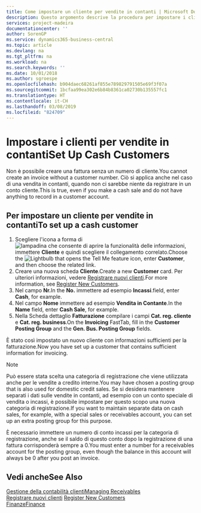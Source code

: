 ```yaml
---
title: Come impostare un cliente per vendite in contanti | Microsoft Docs
description: Questo argomento descrive la procedura per impostare i clienti che pagano in contanti.
services: project-madeira
documentationcenter: ''
author: SorenGP
ms.service: dynamics365-business-central
ms.topic: article
ms.devlang: na
ms.tgt_pltfrm: na
ms.workload: na
ms.search.keywords: ''
ms.date: 10/01/2018
ms.author: sgroespe
ms.openlocfilehash: b904daec68261af855e789829791505e69f3f07a
ms.sourcegitcommit: 1bcfaa99ea302e6b84b8361ca02730b135557fc1
ms.translationtype: HT
ms.contentlocale: it-CH
ms.lasthandoff: 03/08/2019
ms.locfileid: "824709"
---
```

# <a name="set-up-cash-customers"></a><span data-ttu-id="70a87-103">Impostare i clienti per vendite in contanti</span><span class="sxs-lookup"><span data-stu-id="70a87-103">Set Up Cash Customers</span></span>
<span data-ttu-id="70a87-104">Non è possibile creare una fattura senza un numero di cliente.</span><span class="sxs-lookup"><span data-stu-id="70a87-104">You cannot create an invoice without a customer number.</span></span> <span data-ttu-id="70a87-105">Ciò si applica anche nel caso di una vendita in contanti, quando non ci sarebbe niente da registrare in un conto cliente.</span><span class="sxs-lookup"><span data-stu-id="70a87-105">This is true, even if you make a cash sale and do not have anything to record in a customer account.</span></span>  

## <a name="to-set-up-a-cash-customer"></a><span data-ttu-id="70a87-106">Per impostare un cliente per vendite in contanti</span><span class="sxs-lookup"><span data-stu-id="70a87-106">To set up a cash customer</span></span>  
1.  <span data-ttu-id="70a87-107">Scegliere l'icona a forma di ![lampadina che consente di aprire la funzionalità delle informazioni](media/ui-search/search_small.png "Informazioni sull'operazione che si desidera eseguire"), immettere **Cliente** e quindi scegliere il collegamento correlato.</span><span class="sxs-lookup"><span data-stu-id="70a87-107">Choose the ![Lightbulb that opens the Tell Me feature](media/ui-search/search_small.png "Tell me what you want to do") icon, enter **Customer**, and then choose the related link.</span></span>  
2.  <span data-ttu-id="70a87-108">Creare una nuova scheda **Cliente**.</span><span class="sxs-lookup"><span data-stu-id="70a87-108">Create a new **Customer** card.</span></span> <span data-ttu-id="70a87-109">Per ulteriori informazioni, vedere [Registrare nuovi clienti](sales-how-register-new-customers.md).</span><span class="sxs-lookup"><span data-stu-id="70a87-109">For more information, see [Register New Customers](sales-how-register-new-customers.md).</span></span>
3.  <span data-ttu-id="70a87-110">Nel campo **Nr.**</span><span class="sxs-lookup"><span data-stu-id="70a87-110">In the **No.**</span></span> <span data-ttu-id="70a87-111">immettere ad esempio **Incassi**.</span><span class="sxs-lookup"><span data-stu-id="70a87-111">field, enter **Cash**, for example.</span></span>  
4.  <span data-ttu-id="70a87-112">Nel campo **Nome** immettere ad esempio **Vendita in Contante**.</span><span class="sxs-lookup"><span data-stu-id="70a87-112">In the **Name** field, enter **Cash Sale**, for example.</span></span>  
5.  <span data-ttu-id="70a87-113">Nella Scheda dettaglio **Fatturazione** compilare i campi **Cat. reg. cliente** e **Cat. reg. business**.</span><span class="sxs-lookup"><span data-stu-id="70a87-113">On the **Invoicing** FastTab, fill in the **Customer Posting Group** and the **Gen. Bus. Posting Group** fields.</span></span>  

 <span data-ttu-id="70a87-114">È stato così impostato un nuovo cliente con informazioni sufficienti per la fatturazione.</span><span class="sxs-lookup"><span data-stu-id="70a87-114">Now you have set up a customer that contains sufficient information for invoicing.</span></span>  

> [!NOTE]  
>  <span data-ttu-id="70a87-115">Può essere stata scelta una categoria di registrazione che viene utilizzata anche per le vendite a credito interne.</span><span class="sxs-lookup"><span data-stu-id="70a87-115">You may have chosen a posting group that is also used for domestic credit sales.</span></span> <span data-ttu-id="70a87-116">Se si desidera mantenere separati i dati sulle vendite in contanti, ad esempio con un conto speciale di vendita o incassi, è possibile impostare per questo scopo una nuova categoria di registrazione.</span><span class="sxs-lookup"><span data-stu-id="70a87-116">If you want to maintain separate data on cash sales, for example, with a special sales or receivables account, you can set up an extra posting group for this purpose.</span></span>  
>   
>  <span data-ttu-id="70a87-117">È necessario immettere un numero di conto incassi per la categoria di registrazione, anche se il saldo di questo conto dopo la registrazione di una fattura corrisponderà sempre a 0.</span><span class="sxs-lookup"><span data-stu-id="70a87-117">You must enter a number for a receivables account for the posting group, even though the balance in this account will always be 0 after you post an invoice.</span></span>  

## <a name="see-also"></a><span data-ttu-id="70a87-118">Vedi anche</span><span class="sxs-lookup"><span data-stu-id="70a87-118">See Also</span></span>
[<span data-ttu-id="70a87-119">Gestione della contabilità clienti</span><span class="sxs-lookup"><span data-stu-id="70a87-119">Managing Receivables</span></span>](receivables-manage-receivables.md)  
<span data-ttu-id="70a87-120">[Registrare nuovi clienti](sales-how-register-new-customers.md)  </span><span class="sxs-lookup"><span data-stu-id="70a87-120">[Register New Customers](sales-how-register-new-customers.md)  </span></span>  
[<span data-ttu-id="70a87-121">Finanze</span><span class="sxs-lookup"><span data-stu-id="70a87-121">Finance</span></span>](finance.md)  

